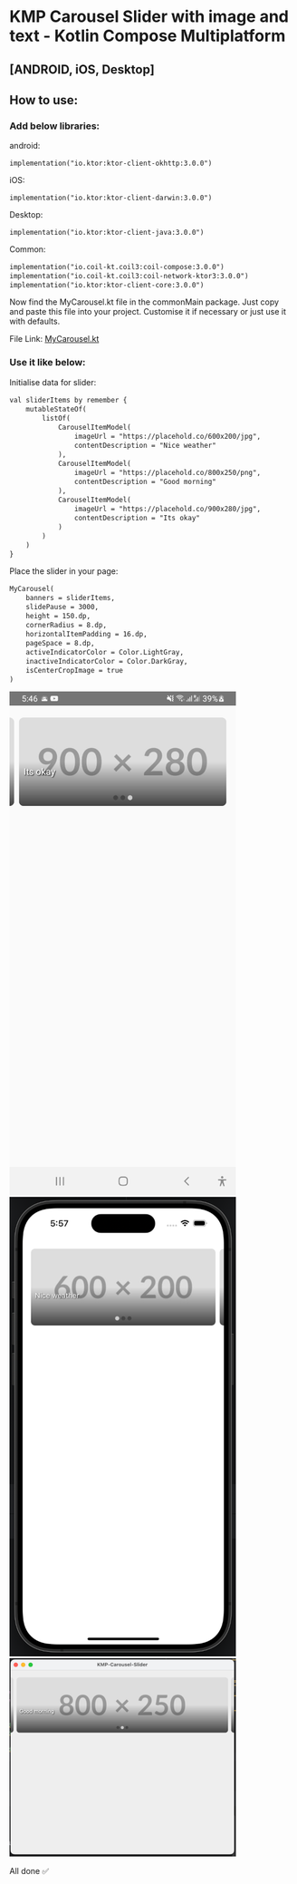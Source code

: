 # KMP Carousel Slider with image and text - Kotlin Compose Multiplatform

## [ANDROID, iOS, Desktop]

## How to use:

### Add below libraries:

android: 
```
implementation("io.ktor:ktor-client-okhttp:3.0.0")
```

iOS:
```
implementation("io.ktor:ktor-client-darwin:3.0.0")
```

Desktop:
```
implementation("io.ktor:ktor-client-java:3.0.0")
```

Common:
```
implementation("io.coil-kt.coil3:coil-compose:3.0.0")
implementation("io.coil-kt.coil3:coil-network-ktor3:3.0.0")
implementation("io.ktor:ktor-client-core:3.0.0")
```

Now find the MyCarousel.kt file in the commonMain package. 
Just copy and paste this file into your project.
Customise it if necessary or just use it with defaults.

File Link: [MyCarousel.kt](https://github.com/TouhidApps/KMP-Carousel-Slider/blob/main/composeApp/src/commonMain/kotlin/com/touhidapps/carousel/MyCarousel.kt)

### Use it like below:

Initialise data for slider:
```
val sliderItems by remember {
    mutableStateOf(
        listOf(
            CarouselItemModel(
                imageUrl = "https://placehold.co/600x200/jpg",
                contentDescription = "Nice weather"
            ),
            CarouselItemModel(
                imageUrl = "https://placehold.co/800x250/png",
                contentDescription = "Good morning"
            ),
            CarouselItemModel(
                imageUrl = "https://placehold.co/900x280/jpg",
                contentDescription = "Its okay"
            )
        )
    )
}
```

Place the slider in your page:
```
MyCarousel(
    banners = sliderItems,
    slidePause = 3000,
    height = 150.dp,
    cornerRadius = 8.dp,
    horizontalItemPadding = 16.dp,
    pageSpace = 8.dp,
    activeIndicatorColor = Color.LightGray,
    inactiveIndicatorColor = Color.DarkGray,
    isCenterCropImage = true
)
```

![Android Screenshot](https://raw.githubusercontent.com/TouhidApps/KMP-Carousel-Slider/refs/heads/main/screenshots/slider_android.png)
![iOS Screenshot](https://raw.githubusercontent.com/TouhidApps/KMP-Carousel-Slider/refs/heads/main/screenshots/slider_ios.png)
![Desktop Screenshot](https://raw.githubusercontent.com/TouhidApps/KMP-Carousel-Slider/refs/heads/main/screenshots/slider_desktop.png)



All done ✅
